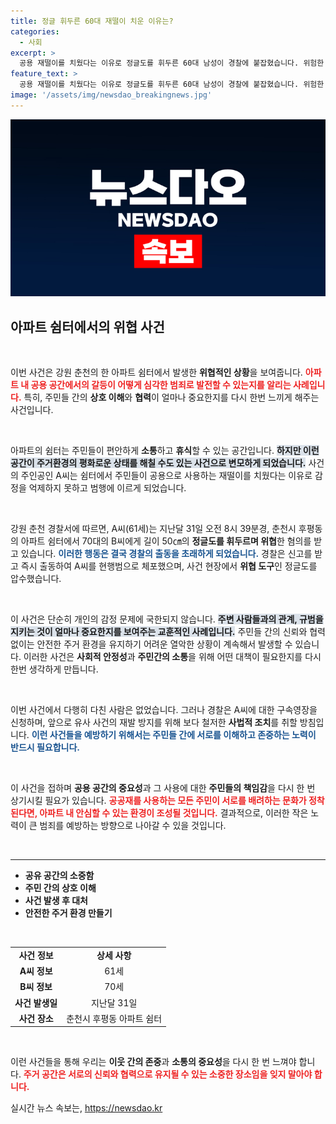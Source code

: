 ```yaml
---
title: 정글 휘두른 60대 재떨이 치운 이유는?
categories:
  - 사회
excerpt: >
  공용 재떨이를 치웠다는 이유로 정글도를 휘두른 60대 남성이 경찰에 붙잡혔습니다. 위험한 상황 속에서도 다친 사람은 없어 다행, 사건의 전말이 궁금하다면 클릭하세요!
feature_text: >
  공용 재떨이를 치웠다는 이유로 정글도를 휘두른 60대 남성이 경찰에 붙잡혔습니다. 위험한 상황 속에서도 다친 사람은 없어 다행, 사건의 전말이 궁금하다면 클릭하세요!
image: '/assets/img/newsdao_breakingnews.jpg'
---
```


<p><img src="/assets/img/newsdao_breakingnews.jpg" alt="firstkoreanews 속보" /></p>

<h2 data-ke-size="size26">아파트 쉼터에서의 위협 사건</h2>

<p data-ke-size="size16">&nbsp;</p>

<p>이번 사건은 강원 춘천의 한 아파트 쉼터에서 발생한 <strong>위협적인 상황</strong>을 보여줍니다. <b><span style="color: #ee2323;">아파트 내 공용 공간에서의 갈등이 어떻게 심각한 범죄로 발전할 수 있는지를 알리는 사례입니다.</span></b> 특히, 주민들 간의 <strong>상호 이해</strong>와 <strong>협력</strong>이 얼마나 중요한지를 다시 한번 느끼게 해주는 사건입니다. </p>

<p data-ke-size="size16">&nbsp;</p>

<p>아파트의 쉼터는 주민들이 편안하게 <strong>소통</strong>하고 <strong>휴식</strong>할 수 있는 공간입니다. <b><span style="background-color: #21538527;">하지만 이런 공간이 주거환경의 평화로운 상태를 해칠 수도 있는 사건으로 변모하게 되었습니다.</span></b> 사건의 주인공인 A씨는 쉼터에서 주민들이 공용으로 사용하는 재떨이를 치웠다는 이유로 감정을 억제하지 못하고 범행에 이르게 되었습니다. </p>

<p data-ke-size="size16">&nbsp;</p>

<p>강원 춘천 경찰서에 따르면, A씨(61세)는 지난달 31일 오전 8시 39분경, 춘천시 후평동의 아파트 쉼터에서 70대의 B씨에게 길이 50㎝의 <strong>정글도를 휘두르며 위협</strong>한 혐의를 받고 있습니다. <b><span style="color: #1a5490;">이러한 행동은 결국 경찰의 출동을 초래하게 되었습니다.</span></b> 경찰은 신고를 받고 즉시 출동하여 A씨를 현행범으로 체포했으며, 사건 현장에서 <strong>위협 도구</strong>인 정글도를 압수했습니다. </p>

<p data-ke-size="size16">&nbsp;</p>

<p>이 사건은 단순히 개인의 감정 문제에 국한되지 않습니다. <b><span style="background-color: #21538527;">주변 사람들과의 관계, 규범을 지키는 것이 얼마나 중요한지를 보여주는 교훈적인 사례입니다.</span></b> 주민들 간의 신뢰와 협력 없이는 안전한 주거 환경을 유지하기 어려운 열악한 상황이 계속해서 발생할 수 있습니다. 이러한 사건은 <strong>사회적 안정성</strong>과 <strong>주민간의 소통</strong>을 위해 어떤 대책이 필요한지를 다시 한번 생각하게 만듭니다. </p>

<p data-ke-size="size16">&nbsp;</p>

<p>이번 사건에서 다행히 다친 사람은 없었습니다. 그러나 경찰은 A씨에 대한 구속영장을 신청하며, 앞으로 유사 사건의 재발 방지를 위해 보다 철저한 <strong>사법적 조치</strong>를 취할 방침입니다. <b><span style="color: #1a5490;">이런 사건들을 예방하기 위해서는 주민들 간에 서로를 이해하고 존중하는 노력이 반드시 필요합니다.</span></b></p>

<p data-ke-size="size16">&nbsp;</p>

<p>이 사건을 접하며 <strong>공용 공간의 중요성</strong>과 그 사용에 대한 <strong>주민들의 책임감</strong>을 다시 한 번 상기시킬 필요가 있습니다. <b><span style="color: #ee2323;">공공재를 사용하는 모든 주민이 서로를 배려하는 문화가 정착된다면, 아파트 내 안심할 수 있는 환경이 조성될 것입니다.</span></b> 결과적으로, 이러한 작은 노력이 큰 범죄를 예방하는 방향으로 나아갈 수 있을 것입니다. </p>

<p data-ke-size="size16">&nbsp;</p>

<hr>

<ul>
    <li><b>공유 공간의 소중함</b></li>
    <li><b>주민 간의 상호 이해</b></li>
    <li><b>사건 발생 후 대처</b></li>
    <li><b>안전한 주거 환경 만들기</b></li>
</ul>

<p data-ke-size="size16">&nbsp;</p>

<table style="width:100%">
    <tr>
        <td style="text-align: center; height: 17px;"><b>사건 정보</b></td>
        <td style="text-align: center; height: 17px;"><b>상세 사항</b></td>
    </tr>
    <tr>
        <td style="text-align: center; height: 17px;"><b>A씨 정보</b></td>
        <td style="text-align: center; height: 17px;">61세</td>
    </tr>
    <tr>
        <td style="text-align: center; height: 17px;"><b>B씨 정보</b></td>
        <td style="text-align: center; height: 17px;">70세</td>
    </tr>
    <tr>
        <td style="text-align: center; height: 17px;"><b>사건 발생일</b></td>
        <td style="text-align: center; height: 17px;">지난달 31일</td>
    </tr>
    <tr>
        <td style="text-align: center; height: 17px;"><b>사건 장소</b></td>
        <td style="text-align: center; height: 17px;">춘천시 후평동 아파트 쉼터</td>
    </tr>
</table>

<p data-ke-size="size16">&nbsp;</p>

<p>이런 사건들을 통해 우리는 <strong>이웃 간의 존중</strong>과 <strong>소통의 중요성</strong>을 다시 한 번 느껴야 합니다. <b><span style="color: #ee2323;">주거 공간은 서로의 신뢰와 협력으로 유지될 수 있는 소중한 장소임을 잊지 말아야 합니다.</span></b></p>
실시간 뉴스 속보는, <a href="https://newsdao.kr" rel="dofollow">https://newsdao.kr</a>


